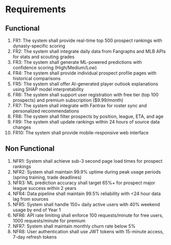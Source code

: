 # Requirements

## Functional

1. FR1: The system shall provide real-time top 500 prospect rankings with dynasty-specific scoring
2. FR2: The system shall integrate daily data from Fangraphs and MLB APIs for stats and scouting grades
3. FR3: The system shall generate ML-powered predictions with confidence scoring (High/Medium/Low)
4. FR4: The system shall provide individual prospect profile pages with historical comparisons
5. FR5: The system shall offer AI-generated player outlook explanations using SHAP model interpretability
6. FR6: The system shall support user registration with free tier (top 100 prospects) and premium subscription ($9.99/month)
7. FR7: The system shall integrate with Fantrax for roster sync and personalized recommendations
8. FR8: The system shall filter prospects by position, league, ETA, and age
9. FR9: The system shall update rankings within 24 hours of source data changes
10. FR10: The system shall provide mobile-responsive web interface

## Non Functional

1. NFR1: System shall achieve sub-3 second page load times for prospect rankings
2. NFR2: System shall maintain 99.9% uptime during peak usage periods (spring training, trade deadlines)
3. NFR3: ML prediction accuracy shall target 65%+ for prospect major league success within 2 years
4. NFR4: Data pipeline shall maintain 99.5% reliability with <24 hour data lag from sources
5. NFR5: System shall handle 150+ daily active users with 40% weekend usage by end of Year 1
6. NFR6: API rate limiting shall enforce 100 requests/minute for free users, 1000 requests/minute for premium
7. NFR7: System shall maintain monthly churn rate below 5%
8. NFR8: User authentication shall use JWT tokens with 15-minute access, 7-day refresh tokens
